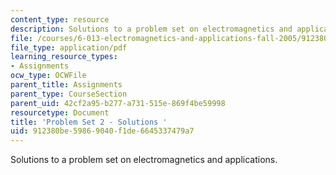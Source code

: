 ```yaml
---
content_type: resource
description: Solutions to a problem set on electromagnetics and applications.
file: /courses/6-013-electromagnetics-and-applications-fall-2005/912380be59869040f1de6645337479a7_ps2_solution.pdf
file_type: application/pdf
learning_resource_types:
- Assignments
ocw_type: OCWFile
parent_title: Assignments
parent_type: CourseSection
parent_uid: 42cf2a95-b277-a731-515e-869f4be59998
resourcetype: Document
title: 'Problem Set 2 - Solutions '
uid: 912380be-5986-9040-f1de-6645337479a7
---
```

Solutions to a problem set on electromagnetics and applications.